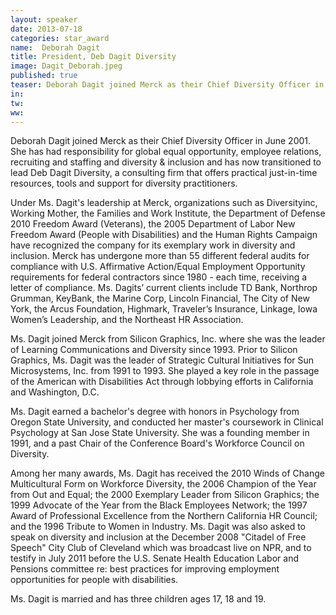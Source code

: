 ```yaml
---
layout: speaker
date: 2013-07-18
categories: star_award
name:  Deborah Dagit
title: President, Deb Dagit Diversity
image: Dagit_Deborah.jpeg
published: true
teaser: Deborah Dagit joined Merck as their Chief Diversity Officer in June 2001.  She has had responsibility for global equal opportunity, employee relations, recruiting and staffing and diversity & inclusion and has now transitioned to lead Deb Dagit Diversity, a consulting firm that offers practical just-in-time resources, tools and support for diversity practitioners.
in:
tw: 
ww:
---
```


Deborah Dagit joined Merck as their Chief Diversity Officer in June 2001.  She has had responsibility for global equal opportunity, employee relations, recruiting and staffing and diversity & inclusion and has now transitioned to lead Deb Dagit Diversity, a consulting firm that offers practical just-in-time resources, tools and support for diversity practitioners. 

Under Ms. Dagit's leadership at Merck, organizations such as Diversityinc, Working Mother, the Families and Work Institute, the Department of Defense 2010 Freedom Award (Veterans), the 2005 Department of Labor New Freedom Award (People with Disabilities) and the Human Rights Campaign have recognized the company for its exemplary work in diversity and inclusion. Merck has undergone more than 55 different federal audits for compliance with U.S. Affirmative Action/Equal Employment Opportunity requirements for federal contractors since 1980 - each time, receiving a letter of compliance.  Ms. Dagits’ current clients include TD Bank, Northrop Grumman, KeyBank, the Marine Corp, Lincoln Financial, The City of New York, the Arcus Foundation, Highmark, Traveler’s Insurance, Linkage, Iowa Women’s Leadership, and the Northeast HR Association.

Ms. Dagit joined Merck from Silicon Graphics, Inc. where she was the leader of Learning Communications and Diversity since 1993.  Prior to Silicon Graphics, Ms. Dagit was the leader of Strategic Cultural Initiatives for Sun Microsystems, Inc. from 1991 to 1993.  She played a key role in the passage of the American with Disabilities Act through lobbying efforts in California and Washington, D.C.  

Ms. Dagit earned a bachelor's degree with honors in Psychology from Oregon State University, and conducted her master's coursework in Clinical Psychology at San Jose State University.  She was a founding member in 1991, and a past Chair of the Conference Board's Workforce Council on Diversity.  

Among her many awards, Ms. Dagit has received the 2010 Winds of Change Multicultural Form on Workforce Diversity, the 2006 Champion of the Year from Out and Equal; the 2000 Exemplary Leader from Silicon Graphics; the 1999 Advocate of the Year from the Black Employees Network; the 1997 Award of Professional Excellence from the Northern California HR Council; and the 1996 Tribute to Women in Industry. Ms. Dagit was also asked to speak on diversity and inclusion at the December 2008 "Citadel of Free Speech" City Club of Cleveland which was broadcast live on NPR, and to testify in July 2011 before the U.S. Senate Health Education Labor and Pensions committee re: best practices for improving employment opportunities for people with disabilities.

Ms. Dagit is married and has three children ages 17, 18 and 19.